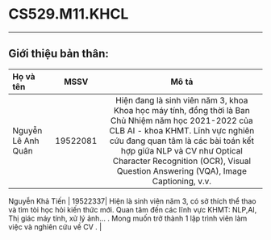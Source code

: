 # CS529.M11.KHCL
---
## Giới thiệu bản thân:

| Họ và tên|  MSSV  | Mô tả | 
| :---        |    :----:   |  :----:   |  
Nguyễn Lê Anh Quân | 19522081|  Hiện đang là sinh viên năm 3, khoa Khoa học máy tính, đồng thời là Ban Chủ Nhiệm năm học 2021-2022 của CLB AI - khoa KHMT. Lĩnh vực nghiên cứu đang quan tâm là các bài toán kết hợp giữa NLP và CV như Optical Character Recognition (OCR), Visual Question Answering (VQA), Image Captioning, v.v. |

Nguyễn Khả Tiến | 19522337| Hiện là sinh viên năm 3, có sở thích thể thao và tìm tòi học hỏi kiến thức mới.  Quan tâm đến các lĩnh vực KHMT: NLP,AI, Thị giác máy tính, xử lý ảnh… . Mong muốn trở thành 1 lập trình viên làm việc và nghiên cứu về CV . |




